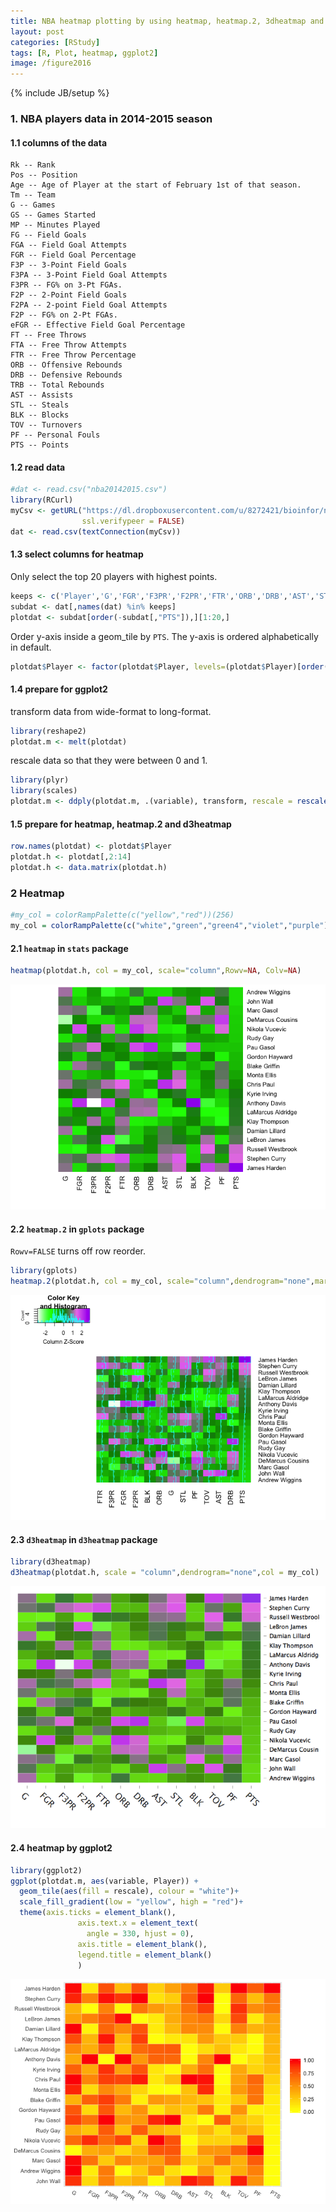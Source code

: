 ```yaml
---
title: NBA heatmap plotting by using heatmap, heatmap.2, 3dheatmap and ggplot2
layout: post
categories: [RStudy]
tags: [R, Plot, heatmap, ggplot2]
image: /figure2016
---
```

{% include JB/setup %}

### 1. NBA players data in 2014-2015 season

#### 1.1 columns of the data

```
Rk -- Rank
Pos -- Position
Age -- Age of Player at the start of February 1st of that season.
Tm -- Team
G -- Games
GS -- Games Started
MP -- Minutes Played
FG -- Field Goals
FGA -- Field Goal Attempts
FGR -- Field Goal Percentage
F3P -- 3-Point Field Goals
F3PA -- 3-Point Field Goal Attempts
F3PR -- FG% on 3-Pt FGAs.
F2P -- 2-Point Field Goals
F2PA -- 2-point Field Goal Attempts
F2P -- FG% on 2-Pt FGAs.
eFGR -- Effective Field Goal Percentage
FT -- Free Throws
FTA -- Free Throw Attempts
FTR -- Free Throw Percentage
ORB -- Offensive Rebounds
DRB -- Defensive Rebounds
TRB -- Total Rebounds
AST -- Assists
STL -- Steals
BLK -- Blocks
TOV -- Turnovers
PF -- Personal Fouls
PTS -- Points
```

#### 1.2 read data


```r
#dat <- read.csv("nba20142015.csv")
library(RCurl)
myCsv <- getURL("https://dl.dropboxusercontent.com/u/8272421/bioinfor/nba20142015.csv", 
                ssl.verifypeer = FALSE)
dat <- read.csv(textConnection(myCsv))
```

#### 1.3 select columns for heatmap

Only select the top 20 players with highest points.   


```r
keeps <- c('Player','G','FGR','F3PR','F2PR','FTR','ORB','DRB','AST','STL','BLK','TOV','PF','PTS')
subdat <- dat[,names(dat) %in% keeps]
plotdat <- subdat[order(-subdat[,"PTS"]),][1:20,]
```

Order y-axis inside a geom_tile by `PTS`. The y-axis is ordered alphabetically in default.    


```r
plotdat$Player <- factor(plotdat$Player, levels=(plotdat$Player)[order(plotdat$PTS)])
```

#### 1.4 prepare for ggplot2

transform data from wide-format to long-format.    


```r
library(reshape2)
plotdat.m <- melt(plotdat)
```

rescale data so that they were between 0 and 1.     


```r
library(plyr)
library(scales)
plotdat.m <- ddply(plotdat.m, .(variable), transform, rescale = rescale(value))
```

#### 1.5 prepare for heatmap, heatmap.2 and d3heatmap


```r
row.names(plotdat) <- plotdat$Player
plotdat.h <- plotdat[,2:14]
plotdat.h <- data.matrix(plotdat.h)
```

### 2 Heatmap


```r
#my_col = colorRampPalette(c("yellow","red"))(256)
my_col = colorRampPalette(c("white","green","green4","violet","purple"))(256)
```

#### 2.1 `heatmap` in `stats` package


```r
heatmap(plotdat.h, col = my_col, scale="column",Rowv=NA, Colv=NA)
```

![](/figure2016/heatmap1-1.png)


#### 2.2 `heatmap.2` in `gplots` package

`Rowv=FALSE` turns off row reorder.   


```r
library(gplots)
heatmap.2(plotdat.h, col = my_col, scale="column",dendrogram="none",margins = c(5, 10),Rowv=FALSE)
```

![](/figure2016/heatmap2-1.png)

#### 2.3 `d3heatmap` in `d3heatmap` package


```r
library(d3heatmap)
d3heatmap(plotdat.h, scale = "column",dendrogram="none",col = my_col)
```

![](/figure2016/heatmap3-1.png)

#### 2.4 heatmap by ggplot2


```r
library(ggplot2)
ggplot(plotdat.m, aes(variable, Player)) + 
  geom_tile(aes(fill = rescale), colour = "white")+
  scale_fill_gradient(low = "yellow", high = "red")+
  theme(axis.ticks = element_blank(), 
               axis.text.x = element_text(
                 angle = 330, hjust = 0),
               axis.title = element_blank(),
               legend.title = element_blank()
               )
```

![](/figure2016/heatmap4-1.png)
